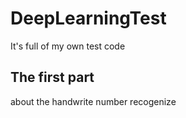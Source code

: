 # DeepLearningTest
It's full of my own test code
## The first part 
about the handwrite number recogenize
